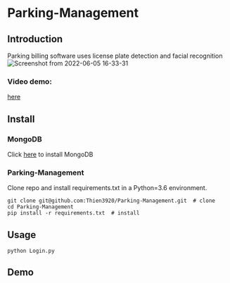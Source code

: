 # Parking-Management
## Introduction
Parking billing software uses license plate detection and facial recognition
![Screenshot from 2022-06-05 16-33-31](https://user-images.githubusercontent.com/87056480/172044421-beafd81f-0a11-4ff5-9473-14951758c61d.png)
### Video demo: 
[here](https://user-images.githubusercontent.com/87056480/172690680-b265082f-240a-4bac-aaa1-fd3597ac64de.mp4)
## Install
### **MongoDB**
Click [here](https://www.mongodb.com) to install MongoDB
### **Parking-Management**
Clone repo and install requirements.txt in a Python=3.6 environment.
```
git clone git@github.com:Thien3920/Parking-Management.git  # clone
cd Parking-Management
pip install -r requirements.txt  # install
```

## Usage
```
python Login.py
```
## Demo
